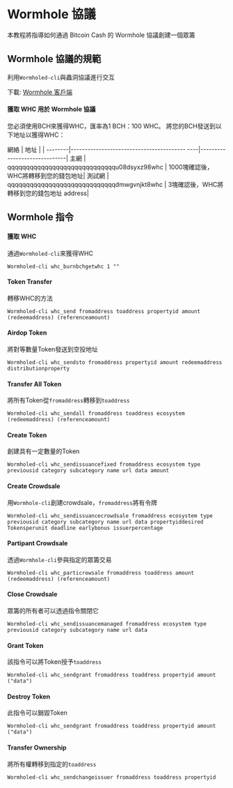 # Wormhole 協議

本教程將指導如何通過 Bitcoin Cash 的 Wormhole 協議創建一個眾籌

## Wormhole 協議的規範

利用`Wormholed-cli`與蟲洞協議進行交互

下載: [Wormhole 客戶端](https://github.com/copernet/wormhole)

#### 獲取 WHC 用於 Wormhole 協議

您必須使用BCH來獲得WHC，匯率為1 BCH：100 WHC。
將您的BCH發送到以下地址以獲得WHC：

網絡 | 地址 |                             |
--------|----------------------------------------- ----|------------------------------|
主網 | qqqqqqqqqqqqqqqqqqqqqqqqqqqqqu08dsyxz98whc | 1000塊確認後，WHC將轉移到您的錢包地址|
測試網 | qqqqqqqqqqqqqqqqqqqqqqqqqqqqqdmwgvnjkt8whc | 3塊確認後，WHC將轉移到您的錢包地址 address|

## Wormhole 指令

#### 獲取 WHC
通過`Wormholed-cli`來獲得WHC
```
Wormholed-cli whc_burnbchgetwhc 1 ""
```

#### Token Transfer
轉移WHC的方法
```
Wormholed-cli whc_send fromaddress toaddress propertyid amount (redeemaddress) (referenceamount)
```

#### Airdop Token
將對等數量Token發送到空投地址
```
Wormholed-cli whc_sendsto fromaddress propertyid amount redeemaddress distributionproperty
```

#### Transfer All Token
將所有Token從`fromaddress`轉移到`toaddress`
```
Wormholed-cli whc_sendall fromaddress toaddress ecosystem (redeemaddress) (referenceamount)
```

#### Create Token
創建具有一定數量的Token
```
Wormholed-cli whc_sendissuancefixed fromaddress ecosystem type previousid category subcategory name url data amount
```

#### Create Crowdsale
用`Wormhole-cli`創建crowdsale，`fromaddress`將有令牌
```
Wormholed-cli whc_sendissuancecrowdsale fromaddress ecosystem type previousid category subcategory name url data propertyiddesired Tokensperunit deadline earlybonus issuerpercentage
```

#### Partipant Crowdsale
透過`Wormhole-cli`參與指定的眾籌交易
```
Wormholed-cli whc_particrowsale fromaddress toaddress amount (redeemaddress) (referenceamount)
```

#### Close Crowdsale
眾籌的所有者可以透過指令關閉它
```
Wormholed-cli whc_sendissuancemanaged fromaddress ecosystem type previousid category subcategory name url data
```

#### Grant Token
該指令可以將Token授予`toaddress`
```
Wormholed-cli whc_sendgrant fromaddress toaddress propertyid amount ("data")
```

#### Destroy Token
此指令可以銷毀Token
```
Wormholed-cli whc_sendgrant fromaddress toaddress propertyid amount ("data")
```

#### Transfer Ownership
將所有權轉移到指定的`toaddress`
```
Wormholed-cli whc_sendchangeissuer fromaddress toaddress propertyid
```
